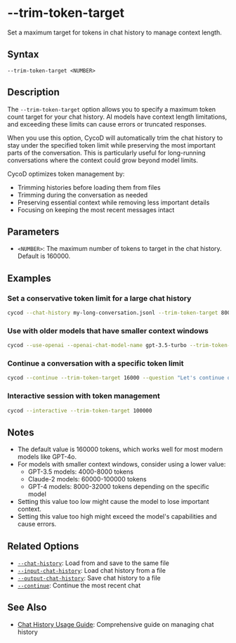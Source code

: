 # --trim-token-target

Set a maximum target for tokens in chat history to manage context length.

## Syntax

```
--trim-token-target <NUMBER>
```

## Description

The `--trim-token-target` option allows you to specify a maximum token count target for your chat history. AI models have context length limitations, and exceeding these limits can cause errors or truncated responses.

When you use this option, CycoD will automatically trim the chat history to stay under the specified token limit while preserving the most important parts of the conversation. This is particularly useful for long-running conversations where the context could grow beyond model limits.

CycoD optimizes token management by:
- Trimming histories before loading them from files
- Trimming during the conversation as needed
- Preserving essential context while removing less important details
- Focusing on keeping the most recent messages intact

## Parameters

- `<NUMBER>`: The maximum number of tokens to target in the chat history. Default is 160000.

## Examples

### Set a conservative token limit for a large chat history

```bash
cycod --chat-history my-long-conversation.jsonl --trim-token-target 8000 --question "Continue our discussion"
```

### Use with older models that have smaller context windows

```bash
cycod --use-openai --openai-chat-model-name gpt-3.5-turbo --trim-token-target 4000 --input-chat-history previous-chat.jsonl
```

### Continue a conversation with a specific token limit

```bash
cycod --continue --trim-token-target 16000 --question "Let's continue our discussion about the project architecture"
```

### Interactive session with token management

```bash
cycod --interactive --trim-token-target 100000
```

## Notes

- The default value is 160000 tokens, which works well for most modern models like GPT-4o.
- For models with smaller context windows, consider using a lower value:
  - GPT-3.5 models: 4000-8000 tokens
  - Claude-2 models: 60000-100000 tokens
  - GPT-4 models: 8000-32000 tokens depending on the specific model
- Setting this value too low might cause the model to lose important context.
- Setting this value too high might exceed the model's capabilities and cause errors.

## Related Options

- [`--chat-history`](chat-history.md): Load from and save to the same file
- [`--input-chat-history`](input-chat-history.md): Load chat history from a file
- [`--output-chat-history`](output-chat-history.md): Save chat history to a file
- [`--continue`](continue.md): Continue the most recent chat

## See Also

- [Chat History Usage Guide](../../../usage/chat-history.md): Comprehensive guide on managing chat history
